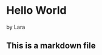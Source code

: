 Hello World
========================================================
by Lara

## This is a markdown file 